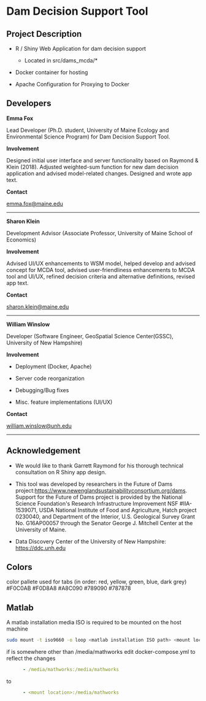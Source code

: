 Dam Decision Support Tool
==========================

Project Description
--------------------------

* R / Shiny Web Application for dam decision support


	+ Located in src/dams_mcda/*


* Docker container for hosting


* Apache Configuration for Proxying to Docker


Developers
-------------------------

**Emma Fox**

Lead Developer (Ph.D. student, University of Maine Ecology and Environmental Science Program) for Dam Decision Support Tool.

**Involvement**

Designed initial user interface and server functionality based on Raymond & Klein (2018). Adjusted weighted-sum function for new dam decision application and advised model-related changes. Designed and wrote app text. 

**Contact**

<emma.fox@maine.edu>

***

**Sharon Klein**

Development Advisor (Associate Professor, University of Maine School of Economics)

**Involvement**

Advised UI/UX enhancements to WSM model, helped develop and advised concept for MCDA tool, advised user-friendliness enhancements to MCDA tool and UI/UX, refined decision criteria and alternative definitions, revised app text.

**Contact**

<sharon.klein@maine.edu>

***

**William Winslow**

Developer (Software Engineer, GeoSpatial Science Center(GSSC), University of New Hampshire)

**Involvement**

* Deployment (Docker, Apache)

* Server code reorganization

* Debugging/Bug fixes

* Misc. feature implementations (UI/UX)

**Contact**

<william.winslow@unh.edu>

***

Acknowledgement
--------------------------
+ We would like to thank Garrett Raymond for his thorough technical consultation on R Shiny app design.

+ This tool was developed by researchers in the Future of Dams project:<https://www.newenglandsustainabilityconsortium.org/dams>. 
Support for the Future of Dams project is provided by the National Science Foundation's Research Infrastructure Improvement NSF #IIA-1539071, USDA National Institute of Food and Agriculture, Hatch project 0230040, and Department of the Interior, U.S. Geological Survey Grant No. G16AP00057 through the Senator George J. Mitchell Center at the University of Maine.   

+ Data Discovery Center of the University of New Hampshire: <https://ddc.unh.edu>


Colors
--------------------------
color pallete used for tabs
(in order: red, yellow, green, blue, dark grey)
#F0C0AB
#F0D8A8
#A8C090
#789090
#787878


Matlab
--------------------------
A matlab installation media ISO is required to be mounted on the host machine

~~~bash
sudo mount -t iso9660 -o loop <matlab installation ISO path> <mount location>
~~~

if <mount location> is somewhere other than /media/mathworks edit docker-compose.yml to reflect the changes

~~~yml
      - /media/mathworks:/media/mathworks
~~~
to
~~~yml
      - <mount location>:/media/mathworks
~~~

